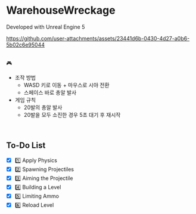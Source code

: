 # WarehouseWreckage
Developed with Unreal Engine 5

https://github.com/user-attachments/assets/23441d6b-0430-4d27-a0b6-5b02c6e95044

<br>
🎮
<br>

- 조작 방법
  - WASD 키로 이동 + 마우스로 시야 전환
  - 스페이스 바로 총알 발사
- 게임 규칙
  - 20발의 총알 발사
  - 20발을 모두 소진한 경우 5초 대기 후 재시작

<br>

 
## To-Do List
- [x] 1️⃣ Apply Physics
- [x] 2️⃣ Spawning Projectiles
- [x] 3️⃣ Aiming the Projectile
- [x] 4️⃣ Building a Level
- [x] 5️⃣ Limiting Ammo
- [x] 6️⃣ Reload Level
